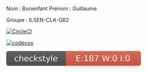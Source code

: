 Nom : Bonenfant
Prénom : Guillaume

Groupe : ILSEN-CLA-GR2

[![CircleCI](https://circleci.com/gh/BonenfantGuillaume/ceri-m1-techniques-de-test/tree/master.svg?style=svg)](https://circleci.com/gh/BonenfantGuillaume/ceri-m1-techniques-de-test/tree/master)

[![codecov](https://codecov.io/gh/BonenfantGuillaume/ceri-m1-techniques-de-test/branch/master/graph/badge.svg?token=A7PDUBFMVY)](https://codecov.io/gh/BonenfantGuillaume/ceri-m1-techniques-de-test)

![Checkstyle](target/site/badges/checkstyle-result.svg)